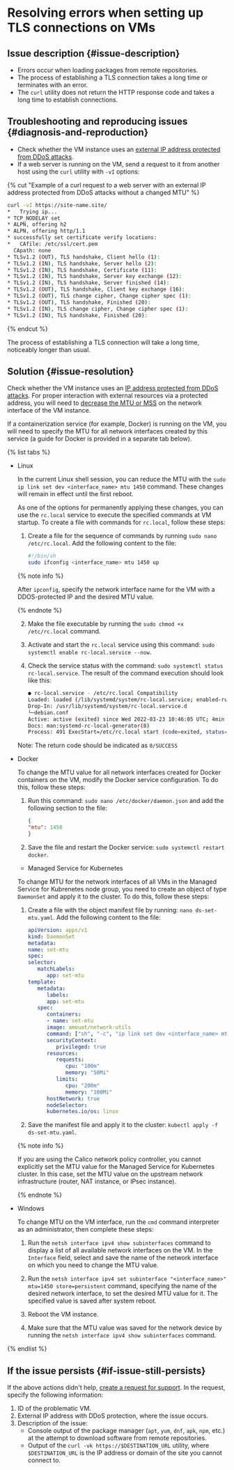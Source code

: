 # Resolving errors when setting up TLS connections on VMs



## Issue description {#issue-description}

* Errors occur when loading packages from remote repositories.
* The process of establishing a TLS connection takes a long time or terminates with an error.
* The `curl` utility does not return the HTTP response code and takes a long time to establish connections.

## Troubleshooting and reproducing issues {#diagnosis-and-reproduction}

* Check whether the VM instance uses an [external IP address protected from DDoS attacks](../../../vpc/operations/enable-ddos-protection.md).
* If a web server is running on the VM, send a request to it from another host using the `curl` utility with `-vI` options:

{% cut "Example of a curl request to a web server with an external IP address protected from DDoS attacks without a changed MTU" %}

```bash
curl -vI https://site-name.site/
*   Trying ip...
* TCP_NODELAY set
* ALPN, offering h2
* ALPN, offering http/1.1
* successfully set certificate verify locations:
*   CAfile: /etc/ssl/cert.pem
  CApath: none
* TLSv1.2 (OUT), TLS handshake, Client hello (1):
* TLSv1.2 (IN), TLS handshake, Server hello (2):
* TLSv1.2 (IN), TLS handshake, Certificate (11):
* TLSv1.2 (IN), TLS handshake, Server key exchange (12):
* TLSv1.2 (IN), TLS handshake, Server finished (14):
* TLSv1.2 (OUT), TLS handshake, Client key exchange (16):
* TLSv1.2 (OUT), TLS change cipher, Change cipher spec (1):
* TLSv1.2 (OUT), TLS handshake, Finished (20):
* TLSv1.2 (IN), TLS change cipher, Change cipher spec (1):
* TLSv1.2 (IN), TLS handshake, Finished (20):
```

{% endcut %}

The process of establishing a TLS connection will take a long time, noticeably longer than usual.

## Solution {#issue-resolution}

Check whether the VM instance uses an [IP address protected from DDoS attacks](../../../vpc/operations/enable-ddos-protection.md).
For proper interaction with external resources via a protected address, you will need to [decrease the MTU or MSS](../../../vpc/concepts/mtu-mss.md) on the network interface of the VM instance.

If a containerization service (for example, Docker) is running on the VM, you will need to specify the MTU for all network interfaces created by this service (a guide for Docker is provided in a separate tab below).

{% list tabs %}

- Linux

   In the current Linux shell session, you can reduce the MTU with the `sudo ip link set dev <interface_name> mtu 1450` command.
   These changes will remain in effect until the first reboot.

   As one of the options for permanently applying these changes, you can use the `rc.local` service to execute the specified commands at VM startup. To create a file with commands for `rc.local`, follow these steps:

   1. Create a file for the sequence of commands by running `sudo nano /etc/rc.local`.
      Add the following content to the file:

      ```bash
      #!/bin/sh
      sudo ifconfig <interface_name> mtu 1450 up
      ```

   {% note info %}

   After `ipconfig`, specify the network interface name for the VM with a DDOS-protected IP and the desired MTU value.

   {% endnote %}

   2. Make the file executable by running the `sudo chmod +x /etc/rc.local` command.

   3. Activate and start the `rc.local` service using this command: `sudo systemctl enable rc-local.service --now`.

   4. Check the service status with the command: `sudo systemctl status rc-local.service`.
      The result of the command execution should look like this:

      ```bash
      ● rc-local.service - /etc/rc.local Compatibility
      Loaded: loaded (/lib/systemd/system/rc-local.service; enabled-runtime; vendor preset: enabled)
      Drop-In: /usr/lib/systemd/system/rc-local.service.d
      └─debian.conf
      Active: active (exited) since Wed 2022-03-23 10:46:05 UTC; 4min 16s ago
      Docs: man:systemd-rc-local-generator(8)
      Process: 491 ExecStart=/etc/rc.local start (code=exited, status=0/SUCCESS)
      ```

   Note: The return code should be indicated as `0/SUCCESS`

- Docker

   To change the MTU value for all network interfaces created for Docker containers on the VM, modify the Docker service configuration. To do this, follow these steps:

   1. Run this command: `sudo nano /etc/docker/daemon.json` and add the following section to the file:

      ```json
      {
      "mtu": 1450
      }
      ```
   2. Save the file and restart the Docker service: `sudo systemctl restart docker`.

   - Managed Service for Kubernetes

   To change MTU for the network interfaces of all VMs in the Managed Service for Kubrenetes node group, you need to create an object of type `DaemonSet` and apply it to the cluster.  To do this, follow these steps:

   1. Create a file with the object manifest file by running: `nano ds-set-mtu.yaml`.
      Add the following content to the file:

      ```yaml
      apiVersion: apps/v1
      kind: DaemonSet
      metadata:
      name: set-mtu
      spec:
      selector:
         matchLabels:
            app: set-mtu
      template:
         metadata:
            labels:
            app: set-mtu
         spec:
            containers:
            - name: set-mtu
            image: amouat/network-utils
            command: ["sh", "-c", "ip link set dev <interface_name> mtu 1450"]
            securityContext:
               privileged: true
            resources:
               requests:
                  cpu: "100m"
                  memory: "50Mi"
               limits:
                  cpu: "200m"
                  memory: "100Mi"
            hostNetwork: true
            nodeSelector:
            kubernetes.io/os: linux
      ```

   2. Save the manifest file and apply it to the cluster: `kubectl apply -f ds-set-mtu.yaml`.

   {% note info %}

   If you are using the Calico network policy controller, you cannot explicitly set the MTU value for the Managed Service for Kubernetes cluster.
   In this case, set the MTU value on the upstream network infrastructure (router, NAT instance, or IPsec instance).

   {% endnote %}

- Windows

   To change MTU on the VM interface, run the `cmd` command interpreter as an administrator, then complete these steps:

   1. Run the `netsh interface ipv4 show subinterfaces` command to display a list of all available network interfaces on the VM.
      In the `Interface` field, select and save the name of the network interface on which you need to change the MTU value.

   2. Run the `netsh interface ipv4 set subinterface "<interface_name>" mtu=1450 store=persistent` command, specifying the name of the desired network interface, to set the desired MTU value for it. The specified value is saved after system reboot.

   3. Reboot the VM instance.

   4. Make sure that the MTU value was saved for the network device by running the `netsh interface ipv4 show subinterfaces` command.

{% endlist %}

## If the issue persists {#if-issue-still-persists}

If the above actions didn't help, [create a request for support](https://console.cloud.yandex.ru/support?section=contact).
In the request, specify the following information:

1. ID of the problematic VM.
2. External IP address with DDoS protection, where the issue occurs.
3. Description of the issue:
   * Console output of the package manager (`apt`, `yum`, `dnf`, `apk`, `npm`, etc.) at the attempt to download software from remote repositories.
   * Output of the `curl -vk https://$DESTINATION_URL` utility, where `$DESTINATION_URL` is the IP address or domain of the site you cannot connect to.